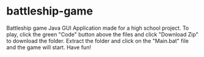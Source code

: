 # battleship-game

Battleship game Java GUI Application made for a high school project. To play, click the green "Code" button above the files and click "Download Zip" to download the folder. Extract the folder and click on the "Main.bat" file and the game will start. Have fun!
